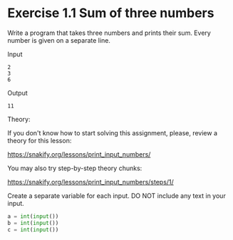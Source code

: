 # Exercise 1.1 Sum of three numbers

Write a program that takes three numbers and prints their sum. Every number is given on a separate line.

Input
```plaintext
2
3
6
```

Output
```plaintext
11
```

Theory:

If you don't know how to start solving this assignment, please, review a theory for this lesson:

https://snakify.org/lessons/print_input_numbers/

You may also try step-by-step theory chunks:

https://snakify.org/lessons/print_input_numbers/steps/1/

Create a separate variable for each input. DO NOT include any text in your input.

```python
a = int(input())
b = int(input())
c = int(input())
```

